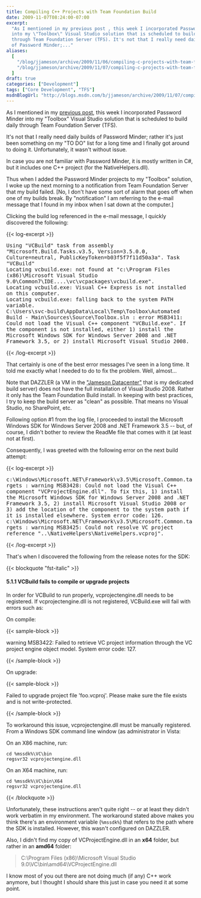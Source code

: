 ```yaml
---
title: Compiling C++ Projects with Team Foundation Build
date: 2009-11-07T08:24:00-07:00
excerpt:
  "As I mentioned in my previous post , this week I incorporated Password Minder
  into my \"Toolbox\" Visual Studio solution that is scheduled to build daily
  through Team Foundation Server (TFS). It's not that I really need daily builds
  of Password Minder;..."
aliases:
  [
    "/blog/jjameson/archive/2009/11/06/compiling-c-projects-with-team-foundation-build.aspx",
    "/blog/jjameson/archive/2009/11/07/compiling-c-projects-with-team-foundation-build.aspx",
  ]
draft: true
categories: ["Development"]
tags: ["Core Development", "TFS"]
msdnBlogUrl: "http://blogs.msdn.com/b/jjameson/archive/2009/11/07/compiling-c-projects-with-team-foundation-build.aspx"
---
```


As I mentioned in my
[previous post](/blog/jjameson/2009/11/07/using-password-minder-to-manage-your-passwords),
this week I incorporated Password Minder into my "Toolbox" Visual Studio
solution that is scheduled to build daily through Team Foundation Server (TFS).

It's not that I really need daily builds of Password Minder; rather it's just
been something on my "TO DO" list for a long time and I finally got around to
doing it. Unfortunately, it wasn't without issue.

In case you are not familiar with Password Minder, it is mostly written in C#,
but it includes one C++ project (for the NativeHelpers.dll).

Thus when I added the Password Minder projects to my "Toolbox" solution, I woke
up the next morning to a notification from Team Foundation Server that my build
failed. [No, I don't have some sort of alarm that goes off when one of my builds
break. By "notification" I am referring to the e-mail message that I found in my
inbox when I sat down at the computer.]

Clicking the build log referenced in the e-mail message, I quickly discovered
the following:

{{< log-excerpt >}}

<samp> Using "VCBuild" task from assembly "Microsoft.Build.Tasks.v3.5,
Version=3.5.0.0, Culture=neutral, PublicKeyToken=b03f5f7f11d50a3a". Task
"VCBuild"<br>Locating vcbuild.exe: not found at "c:\Program Files
(x86)\Microsoft Visual Studio
9.0\Common7\IDE\..\..\vc\vcpackages\vcbuild.exe".<br>Locating vcbuild.exe:
Visual C++ Express is not installed on this computer.<br>Locating vcbuild.exe:
falling back to the system PATH
variable.<br>C:\Users\svc-build\AppData\Local\Temp\Toolbox\Automated Build -
Main\Sources\Source\Toolbox.sln : error MSB3411: Could not load the Visual C++
component "VCBuild.exe". If the component is not installed, either 1) install
the Microsoft Windows SDK for Windows Server 2008 and .NET Framework 3.5, or 2)
install Microsoft Visual Studio 2008.</samp>

{{< /log-excerpt >}}

That certainly is one of the best error messages I've seen in a long time. It
told me exactly what I needed to do to fix the problem. Well, almost...

Note that DAZZLER (a VM in the
["Jameson Datacenter"](/blog/jjameson/2009/09/14/the-jameson-datacenter) that is
my dedicated build server) does not have the full installation of Visual Studio
2008. Rather it only has the Team Foundation Build install. In keeping with best
practices, I try to keep the build server as "clean" as possible. That means no
Visual Studio, no SharePoint, etc.

Following option #1 from the log file, I proceeded to install the Microsoft
Windows SDK for Windows Server 2008 and .NET Framework 3.5 -- but, of course, I
didn't bother to review the ReadMe file that comes with it (at least not at
first).

Consequently, I was greeted with the following error on the next build attempt:

{{< log-excerpt >}}

<samp> c:\Windows\Microsoft.NET\Framework\v3.5\Microsoft.Common.targets :
warning MSB3428: Could not load the Visual C++ component "VCProjectEngine.dll".
To fix this, 1) install the Microsoft Windows SDK for Windows Server 2008 and
.NET Framework 3.5, 2) install Microsoft Visual Studio 2008 or 3) add the
location of the component to the system path if it is installed elsewhere.
System error code:
126.<br>c:\Windows\Microsoft.NET\Framework\v3.5\Microsoft.Common.targets :
warning MSB3425: Could not resolve VC project reference
"..\NativeHelpers\NativeHelpers.vcproj".</samp>

{{< /log-excerpt >}}

That's when I discovered the following from the release notes for the SDK:

{{< blockquote "fst-italic" >}}

#### 5.1.1 VCBuild fails to compile or upgrade projects

In order for VCBuild to run properly, vcprojectengine.dll needs to be
registered. If vcprojectengine.dll is not registered, VCBuild.exe will fail with
errors such as:

On compile:

{{< sample-block >}}

warning MSB3422: Failed to retrieve VC project information through the VC
project engine object model. System error code: 127.

{{< /sample-block >}}

On upgrade:

{{< sample-block >}}

Failed to upgrade project file 'foo.vcproj'. Please make sure the file exists
and is not write-protected.

{{< /sample-block >}}

To workaround this issue, vcprojectengine.dll must be manually registered. From
a Windows SDK command line window (as administrator in Vista:

On an X86 machine, run:

```Console
cd %mssdk%\VC\bin
regsvr32 vcprojectengine.dll
```

On an X64 machine, run:

```Console
cd %mssdk%\VC\bin\X64
regsvr32 vcprojectengine.dll
```

{{< /blockquote >}}

Unfortunately, these instructions aren't quite right -- or at least they didn't
work verbatim in my environment. The workaround stated above makes you think
there's an environment variable (`%mssdk%`) that refers to the path where the
SDK is installed. However, this wasn't configured on DAZZLER.

Also, I didn't find my copy of VCProjectEngine.dll in an **x64** folder, but
rather in an **amd64** folder:

> C:\Program Files (x86)\Microsoft Visual Studio
> 9.0\VC\bin\amd64\VCProjectEngine.dll

I know most of you out there are not doing much (if any) C++ work anymore, but I
thought I should share this just in case you need it at some point.
